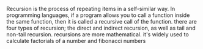 Recursion is the process of repeating items in a self-similar way. In programming languages, if a program allows you to call a function inside the same function, then it is called a recursive call of the function. there are four types of recursion; the direct and indirect recursion, as well as tail and non-tail recursion. recursions are more mathematical. it's widely used to calculate factorials of a number and fibonacci numbers
